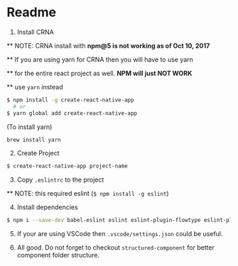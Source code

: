 # Readme

1. Install CRNA

** NOTE: CRNA install with **npm@5 is not working as of Oct 10, 2017**

** If you are using yarn for CRNA then you will have to use yarn

** for the entire react project as well. **NPM will just NOT WORK**

** use `yarn` instead
```bash
$ npm install -g create-react-native-app
  # or
$ yarn global add create-react-native-app
```

(To install yarn)
```bash
brew install yarn
```

2. Create Project
```bash
$ create-react-native-app project-name
```

3. Copy `.eslintrc` to the project

** NOTE: this required eslint (`$ npm install -g eslint`)

4. Install dependencies
```bash
$ npm i --save-dev babel-eslint eslint eslint-plugin-flowtype eslint-plugin-jest eslint-plugin-react eslint-plugin-react-native jest-cli
```

5. If your are using VSCode then `.vscode/settings.json` could be useful.

6. All good. Do not forget to checkout `structured-component` for better component folder structure.

